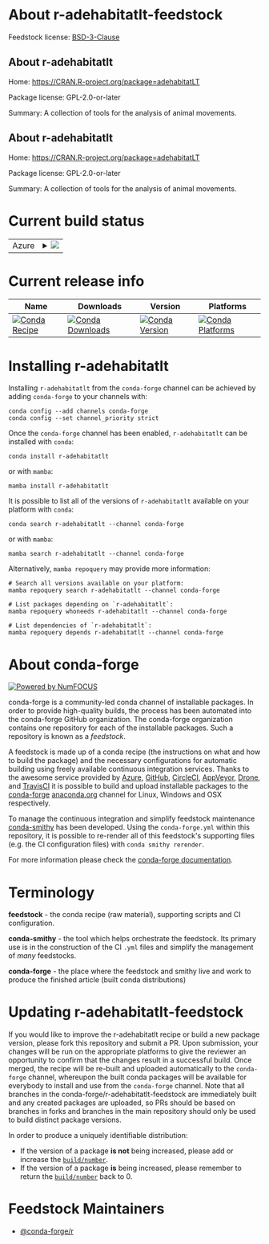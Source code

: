 About r-adehabitatlt-feedstock
==============================

Feedstock license: [BSD-3-Clause](https://github.com/conda-forge/r-adehabitatlt-feedstock/blob/main/LICENSE.txt)


About r-adehabitatlt
--------------------

Home: https://CRAN.R-project.org/package=adehabitatLT

Package license: GPL-2.0-or-later

Summary: A collection of tools for the analysis of animal movements.

About r-adehabitatlt
--------------------

Home: https://CRAN.R-project.org/package=adehabitatLT

Package license: GPL-2.0-or-later

Summary: A collection of tools for the analysis of animal movements.

Current build status
====================


<table>
    
  <tr>
    <td>Azure</td>
    <td>
      <details>
        <summary>
          <a href="https://dev.azure.com/conda-forge/feedstock-builds/_build/latest?definitionId=2356&branchName=main">
            <img src="https://dev.azure.com/conda-forge/feedstock-builds/_apis/build/status/r-adehabitatlt-feedstock?branchName=main">
          </a>
        </summary>
        <table>
          <thead><tr><th>Variant</th><th>Status</th></tr></thead>
          <tbody><tr>
              <td>linux_64_r_base4.4</td>
              <td>
                <a href="https://dev.azure.com/conda-forge/feedstock-builds/_build/latest?definitionId=2356&branchName=main">
                  <img src="https://dev.azure.com/conda-forge/feedstock-builds/_apis/build/status/r-adehabitatlt-feedstock?branchName=main&jobName=linux&configuration=linux%20linux_64_r_base4.4" alt="variant">
                </a>
              </td>
            </tr><tr>
              <td>linux_64_r_base4.5</td>
              <td>
                <a href="https://dev.azure.com/conda-forge/feedstock-builds/_build/latest?definitionId=2356&branchName=main">
                  <img src="https://dev.azure.com/conda-forge/feedstock-builds/_apis/build/status/r-adehabitatlt-feedstock?branchName=main&jobName=linux&configuration=linux%20linux_64_r_base4.5" alt="variant">
                </a>
              </td>
            </tr><tr>
              <td>osx_64_r_base4.4</td>
              <td>
                <a href="https://dev.azure.com/conda-forge/feedstock-builds/_build/latest?definitionId=2356&branchName=main">
                  <img src="https://dev.azure.com/conda-forge/feedstock-builds/_apis/build/status/r-adehabitatlt-feedstock?branchName=main&jobName=osx&configuration=osx%20osx_64_r_base4.4" alt="variant">
                </a>
              </td>
            </tr><tr>
              <td>osx_64_r_base4.5</td>
              <td>
                <a href="https://dev.azure.com/conda-forge/feedstock-builds/_build/latest?definitionId=2356&branchName=main">
                  <img src="https://dev.azure.com/conda-forge/feedstock-builds/_apis/build/status/r-adehabitatlt-feedstock?branchName=main&jobName=osx&configuration=osx%20osx_64_r_base4.5" alt="variant">
                </a>
              </td>
            </tr><tr>
              <td>win_64_r_base4.4</td>
              <td>
                <a href="https://dev.azure.com/conda-forge/feedstock-builds/_build/latest?definitionId=2356&branchName=main">
                  <img src="https://dev.azure.com/conda-forge/feedstock-builds/_apis/build/status/r-adehabitatlt-feedstock?branchName=main&jobName=win&configuration=win%20win_64_r_base4.4" alt="variant">
                </a>
              </td>
            </tr><tr>
              <td>win_64_r_base4.5</td>
              <td>
                <a href="https://dev.azure.com/conda-forge/feedstock-builds/_build/latest?definitionId=2356&branchName=main">
                  <img src="https://dev.azure.com/conda-forge/feedstock-builds/_apis/build/status/r-adehabitatlt-feedstock?branchName=main&jobName=win&configuration=win%20win_64_r_base4.5" alt="variant">
                </a>
              </td>
            </tr>
          </tbody>
        </table>
      </details>
    </td>
  </tr>
</table>

Current release info
====================

| Name | Downloads | Version | Platforms |
| --- | --- | --- | --- |
| [![Conda Recipe](https://img.shields.io/badge/recipe-r--adehabitatlt-green.svg)](https://anaconda.org/conda-forge/r-adehabitatlt) | [![Conda Downloads](https://img.shields.io/conda/dn/conda-forge/r-adehabitatlt.svg)](https://anaconda.org/conda-forge/r-adehabitatlt) | [![Conda Version](https://img.shields.io/conda/vn/conda-forge/r-adehabitatlt.svg)](https://anaconda.org/conda-forge/r-adehabitatlt) | [![Conda Platforms](https://img.shields.io/conda/pn/conda-forge/r-adehabitatlt.svg)](https://anaconda.org/conda-forge/r-adehabitatlt) |

Installing r-adehabitatlt
=========================

Installing `r-adehabitatlt` from the `conda-forge` channel can be achieved by adding `conda-forge` to your channels with:

```
conda config --add channels conda-forge
conda config --set channel_priority strict
```

Once the `conda-forge` channel has been enabled, `r-adehabitatlt` can be installed with `conda`:

```
conda install r-adehabitatlt
```

or with `mamba`:

```
mamba install r-adehabitatlt
```

It is possible to list all of the versions of `r-adehabitatlt` available on your platform with `conda`:

```
conda search r-adehabitatlt --channel conda-forge
```

or with `mamba`:

```
mamba search r-adehabitatlt --channel conda-forge
```

Alternatively, `mamba repoquery` may provide more information:

```
# Search all versions available on your platform:
mamba repoquery search r-adehabitatlt --channel conda-forge

# List packages depending on `r-adehabitatlt`:
mamba repoquery whoneeds r-adehabitatlt --channel conda-forge

# List dependencies of `r-adehabitatlt`:
mamba repoquery depends r-adehabitatlt --channel conda-forge
```


About conda-forge
=================

[![Powered by
NumFOCUS](https://img.shields.io/badge/powered%20by-NumFOCUS-orange.svg?style=flat&colorA=E1523D&colorB=007D8A)](https://numfocus.org)

conda-forge is a community-led conda channel of installable packages.
In order to provide high-quality builds, the process has been automated into the
conda-forge GitHub organization. The conda-forge organization contains one repository
for each of the installable packages. Such a repository is known as a *feedstock*.

A feedstock is made up of a conda recipe (the instructions on what and how to build
the package) and the necessary configurations for automatic building using freely
available continuous integration services. Thanks to the awesome service provided by
[Azure](https://azure.microsoft.com/en-us/services/devops/), [GitHub](https://github.com/),
[CircleCI](https://circleci.com/), [AppVeyor](https://www.appveyor.com/),
[Drone](https://cloud.drone.io/welcome), and [TravisCI](https://travis-ci.com/)
it is possible to build and upload installable packages to the
[conda-forge](https://anaconda.org/conda-forge) [anaconda.org](https://anaconda.org/)
channel for Linux, Windows and OSX respectively.

To manage the continuous integration and simplify feedstock maintenance
[conda-smithy](https://github.com/conda-forge/conda-smithy) has been developed.
Using the ``conda-forge.yml`` within this repository, it is possible to re-render all of
this feedstock's supporting files (e.g. the CI configuration files) with ``conda smithy rerender``.

For more information please check the [conda-forge documentation](https://conda-forge.org/docs/).

Terminology
===========

**feedstock** - the conda recipe (raw material), supporting scripts and CI configuration.

**conda-smithy** - the tool which helps orchestrate the feedstock.
                   Its primary use is in the construction of the CI ``.yml`` files
                   and simplify the management of *many* feedstocks.

**conda-forge** - the place where the feedstock and smithy live and work to
                  produce the finished article (built conda distributions)


Updating r-adehabitatlt-feedstock
=================================

If you would like to improve the r-adehabitatlt recipe or build a new
package version, please fork this repository and submit a PR. Upon submission,
your changes will be run on the appropriate platforms to give the reviewer an
opportunity to confirm that the changes result in a successful build. Once
merged, the recipe will be re-built and uploaded automatically to the
`conda-forge` channel, whereupon the built conda packages will be available for
everybody to install and use from the `conda-forge` channel.
Note that all branches in the conda-forge/r-adehabitatlt-feedstock are
immediately built and any created packages are uploaded, so PRs should be based
on branches in forks and branches in the main repository should only be used to
build distinct package versions.

In order to produce a uniquely identifiable distribution:
 * If the version of a package **is not** being increased, please add or increase
   the [``build/number``](https://docs.conda.io/projects/conda-build/en/latest/resources/define-metadata.html#build-number-and-string).
 * If the version of a package **is** being increased, please remember to return
   the [``build/number``](https://docs.conda.io/projects/conda-build/en/latest/resources/define-metadata.html#build-number-and-string)
   back to 0.

Feedstock Maintainers
=====================

* [@conda-forge/r](https://github.com/orgs/conda-forge/teams/r/)


